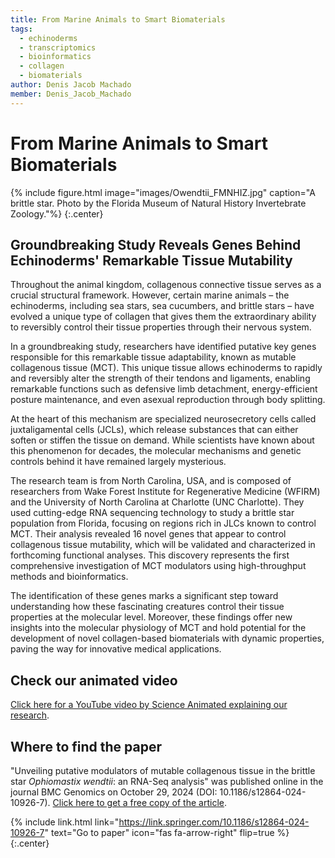 ```yaml
---
title: From Marine Animals to Smart Biomaterials
tags:
  - echinoderms
  - transcriptomics
  - bioinformatics
  - collagen
  - biomaterials
author: Denis Jacob Machado
member: Denis_Jacob_Machado
---
```


# From Marine Animals to Smart Biomaterials

{% include figure.html image="images/Owendtii_FMNHIZ.jpg" caption="A brittle star. Photo by the Florida Museum of Natural History Invertebrate Zoology."%}
{:.center}

## Groundbreaking Study Reveals Genes Behind Echinoderms' Remarkable Tissue Mutability

Throughout the animal kingdom, collagenous connective tissue serves as a crucial structural framework. However, certain marine animals – the echinoderms, including sea stars, sea cucumbers, and brittle stars – have evolved a unique type of collagen that gives them the extraordinary ability to reversibly control their tissue properties through their nervous system.

In a groundbreaking study, researchers have identified putative key genes responsible for this remarkable tissue adaptability, known as mutable collagenous tissue (MCT). This unique tissue allows echinoderms to rapidly and reversibly alter the strength of their tendons and ligaments, enabling remarkable functions such as defensive limb detachment, energy-efficient posture maintenance, and even asexual reproduction through body splitting.

At the heart of this mechanism are specialized neurosecretory cells called juxtaligamental cells (JCLs), which release substances that can either soften or stiffen the tissue on demand. While scientists have known about this phenomenon for decades, the molecular mechanisms and genetic controls behind it have remained largely mysterious.

The research team is from North Carolina, USA, and is composed of researchers from Wake Forest Institute for Regenerative Medicine (WFIRM) and the University of North Carolina at Charlotte (UNC Charlotte). They used cutting-edge RNA sequencing technology to study a brittle star population from Florida, focusing on regions rich in JLCs known to control MCT. Their analysis revealed 16 novel genes that appear to control collagenous tissue mutability, which will be validated and characterized in forthcoming functional analyses. This discovery represents the first comprehensive investigation of MCT modulators using high-throughput methods and bioinformatics. 

The identification of these genes marks a significant step toward understanding how these fascinating creatures control their tissue properties at the molecular level. Moreover, these findings offer new insights into the molecular physiology of MCT and hold potential for the development of novel collagen-based biomaterials with dynamic properties, paving the way for innovative medical applications. 

## Check our animated video

[Click here for a YouTube video by Science Animated explaining our research](https://www.youtube.com/watch?v=LBva-2qU5i8).


## Where to find the paper

"Unveiling putative modulators of mutable collagenous tissue in the brittle star _Ophiomastix wendtii_: an RNA-Seq analysis" was published online in the journal BMC Genomics on October 29, 2024 (DOI: 10.1186/s12864-024-10926-7). [Click here to get a free copy of the article](https://link.springer.com/10.1186/s12864-024-10926-7).

{% include link.html link="https://link.springer.com/10.1186/s12864-024-10926-7" text="Go to paper" icon="fas fa-arrow-right" flip=true %}
{:.center}